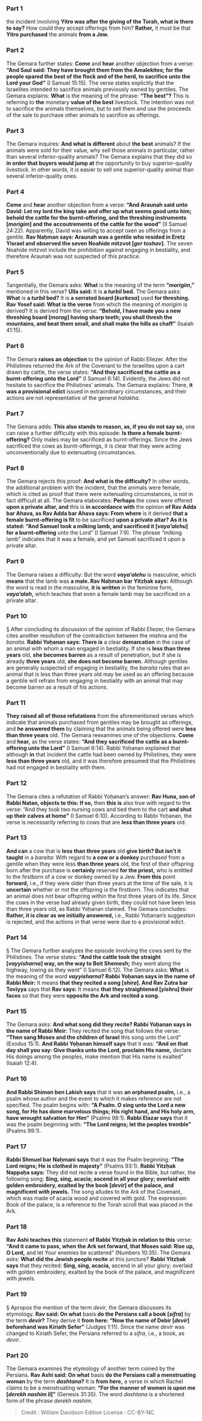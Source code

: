 
### Part 1
the incident involving <b>Yitro was after the giving of the Torah, what is there to say?</b> How could they accept offerings from him? <b>Rather,</b> it must be that <b>Yitro purchased</b> the animals <b>from a Jew.</b>

### Part 2
The Gemara further states: <b>Come</b> and <b>hear</b> another objection from a verse: <b>“And Saul said: They have brought them from the Amalekites; for the people spared the best of the flock and of the herd, to sacrifice unto the Lord your God”</b> (I Samuel 15:15). The verse states explicitly that the Israelites intended to sacrifice animals previously owned by gentiles. The Gemara explains: <b>What</b> is the meaning of the phrase: <b>“The best”?</b> This is referring to <b>the</b> monetary <b>value of the best</b> livestock. The intention was not to sacrifice the animals themselves, but to sell them and use the proceeds of the sale to purchase other animals to sacrifice as offerings.

### Part 3
The Gemara inquires: <b>And what is different</b> about <b>the best</b> animals? If the animals were sold for their value, why sell those animals in particular, rather than several inferior-quality animals? The Gemara explains that they did so <b>in order that buyers would jump at</b> the opportunity to buy superior-quality livestock. In other words, it is easier to sell one superior-quality animal than several inferior-quality ones.

### Part 4
<b>Come</b> and <b>hear</b> another objection from a verse: <b>“And Araunah said unto David: Let my lord the king take and offer up what seems good unto him; behold the cattle for the burnt-offering, and the threshing instruments [<i>morigim</i>] and the accoutrements of the cattle for the wood”</b> (II Samuel 24:22). Apparently, David was willing to accept oxen as offerings from a gentile. <b>Rav Naḥman says: Araunah was a gentile who resided in Eretz Yisrael and observed the seven Noahide mitzvot [<i>ger toshav</i>].</b> The seven Noahide mitzvot include the prohibition against engaging in bestiality, and therefore Araunah was not suspected of this practice.

### Part 5
Tangentially, the Gemara asks: <b>What</b> is the meaning of the term <b>“<i>morigim</i>,”</b> mentioned in this verse? <b>Ulla said:</b> It is <b>a <i>turbil</i> bed.</b> The Gemara asks: <b>What</b> is <b>a <i>turbil</i> bed?</b> It is <b>a serrated board [<i>kurkesa</i>]</b> used <b>for threshing. Rav Yosef said: What is the verse</b> from which the meaning of <i>morigim</i> is derived? It is derived from the verse: <b>“Behold, I have made you a new threshing board [<i>morag</i>] having sharp teeth; you shall thresh the mountains, and beat them small, and shall make the hills as chaff”</b> (Isaiah 41:15).

### Part 6
The Gemara <b>raises an objection</b> to the opinion of Rabbi Eliezer. After the Philistines returned the Ark of the Covenant to the Israelites upon a cart drawn by cattle, the verse states: <b>“And they sacrificed the cattle as a burnt-offering unto the Lord”</b> (I Samuel 6:14). Evidently, the Jews did not hesitate to sacrifice the Philistines’ animals. The Gemara explains: There, <b>it was a provisional edict</b> issued in extraordinary circumstances, and their actions are not representative of the general <i>halakha</i>.

### Part 7
The Gemara adds: <b>This also stands to reason, as, if you do not say so,</b> one can raise a further difficulty with this episode: <b>Is there a female burnt-offering?</b> Only males may be sacrificed as burnt-offerings. Since the Jews sacrificed the cows as burnt-offerings, it is clear that they were acting unconventionally due to extenuating circumstances.

### Part 8
The Gemara rejects this proof: <b>And what is the difficulty?</b> In other words, the additional problem with the incident, that the animals were female, which is cited as proof that there were extenuating circumstances, is not in fact difficult at all. The Gemara elaborates: <b>Perhaps</b> the cows were offered <b>upon a private altar, and</b> this is <b>in accordance with</b> the opinion <b>of Rav Adda bar Ahava, as Rav Adda bar Ahava says: From where</b> is it derived <b>that a female burnt-offering is fit</b> to be sacrificed <b>upon a private altar? As it is stated: “And Samuel took a milking lamb, and sacrificed it [<i>vaya’alehu</i>] for a burnt-offering</b> unto the Lord” (I Samuel 7:9). The phrase “milking lamb” indicates that it was a female, and yet Samuel sacrificed it upon a private altar.

### Part 9
The Gemara raises a difficulty: But the word <b><i>vaya’alehu</i></b> is masculine, which <b>means</b> that the lamb was <b>a male. Rav Naḥman bar Yitzḥak says:</b> Although the word is read in the masculine, <b>it is written</b> in the feminine form, <b><i>vaya’alah</i>,</b> which teaches that even a female lamb may be sacrificed on a private altar.

### Part 10
§ After concluding its discussion of the opinion of Rabbi Eliezer, the Gemara cites another resolution of the contradiction between the mishna and the <i>baraita</i>. <b>Rabbi Yoḥanan says: There is</b> a clear <b>demarcation</b> in the case of an animal with whom a man engaged in bestiality. If she is <b>less than three years</b> old, <b>she becomes barren</b> as a result of penetration, but if she is already <b>three years</b> old, <b>she does not become barren.</b> Although gentiles are generally suspected of engaging in bestiality, the <i>baraita</i> rules that an animal that is less than three years old may be used as an offering because a gentile will refrain from engaging in bestiality with an animal that may become barren as a result of his actions.

### Part 11
<b>They raised all of those refutations</b> from the aforementioned verses which indicate that animals purchased from gentiles may be brought as offerings, and <b>he answered them</b> by claiming that the animals being offered were <b>less than three years</b> old. The Gemara reexamines one of the objections. <b>Come</b> and <b>hear,</b> as the verse states: <b>“And they sacrificed the cattle as a burnt-offering unto the Lord”</b> (I Samuel 6:14). Rabbi Yoḥanan explained that although <b>in</b> that incident the cattle had been owned by Philistines, they were <b>less than three years</b> old, and it was therefore presumed that the Philistines had not engaged in bestiality with them.

### Part 12
The Gemara cites a refutation of Rabbi Yoḥanan’s answer: <b>Rav Huna, son of Rabbi Natan, objects to this: If so,</b> then <b>this is</b> also true with regard to the verse: “And they took two nursing cows and tied them to the cart <b>and shut up their calves at home”</b> (I Samuel 6:10). According to Rabbi Yoḥanan, the verse is necessarily referring to cows that are <b>less than three years</b> old.

### Part 13
<b>And can</b> a cow that is <b>less than three years</b> old <b>give birth? But isn’t it taught</b> in a <i>baraita</i>: With regard to <b>a cow or a donkey</b> purchased from a gentile when they were less <b>than three years</b> old, the first of their offspring born after the purchase is <b>certainly</b> reserved <b>for the priest,</b> who is entitled to the firstborn of a cow or donkey owned by a Jew. <b>From this</b> point <b>forward,</b> i.e., if they were older than three years at the time of the sale, it is <b>uncertain</b> whether or not the offspring is the firstborn. This indicates that an animal does not bear offspring within the first three years of its life. Since the cows in the verse had already given birth, they could not have been less than three years old, as Rabbi Yoḥanan claimed. The Gemara concludes: <b>Rather, it is clear as we initially answered,</b> i.e., Rabbi Yoḥanan’s suggestion is rejected, and the actions in that verse were due to a provisional edict.

### Part 14
§ The Gemara further analyzes the episode involving the cows sent by the Philistines. The verse states: <b>“And the cattle took the straight [<i>vayyisharna</i>] way, on the way to Beit Shemesh;</b> they went along the highway, lowing as they went” (I Samuel 6:12). The Gemara asks: <b>What</b> is the meaning of the word <b><i>vayyisharna</i>? Rabbi Yoḥanan says in the name of Rabbi Meir:</b> It means <b>that they recited a song [<i>shira</i>]. And Rav Zutra bar Toviyya</b> says that <b>Rav says:</b> It means <b>that they straightened [<i>yishru</i>] their faces</b> so that they were <b>opposite the Ark and recited a song.</b>

### Part 15
The Gemara asks: <b>And what song did they recite? Rabbi Yoḥanan says in the name of Rabbi Meir:</b> They recited the song that follows the verse: <b>“Then sang Moses and the children of Israel</b> this song unto the Lord” (Exodus 15:1). <b>And Rabbi Yoḥanan himself says</b> that it was: <b>“And on that day shall you say: Give thanks unto the Lord, proclaim His name,</b> declare His doings among the peoples, make mention that His name is exalted” (Isaiah 12:4).

### Part 16
<b>And Rabbi Shimon ben Lakish says</b> that it was <b>an orphaned psalm,</b> i.e., a psalm whose author and the event to which it makes reference are not specified. The psalm begins with: <b>“A Psalm. O sing unto the Lord a new song, for He has done marvelous things; His right hand, and His holy arm, have wrought salvation for Him”</b> (Psalms 98:1). <b>Rabbi Elazar says</b> that it was the psalm beginning with: <b>“The Lord reigns; let the peoples tremble”</b> (Psalms 99:1).

### Part 17
<b>Rabbi Shmuel bar Naḥmani says</b> that it was the Psalm beginning: <b>“The Lord reigns; He is clothed in majesty”</b> (Psalms 93:1). <b>Rabbi Yitzḥak Nappaḥa says:</b> They did not recite a verse found in the Bible, but rather, the following song: <b>Sing, sing, acacia; ascend in all your glory; overlaid with golden embroidery, exalted by the book [<i>devir</i>] of the palace, and magnificent with jewels.</b> The song alludes to the Ark of the Covenant, which was made of acacia wood and covered with gold. The expression: Book of the palace, is a reference to the Torah scroll that was placed in the Ark.

### Part 18
<b>Rav Ashi teaches this</b> statement <b>of Rabbi Yitzḥak in relation to this</b> verse: <b>“And it came to pass, when the Ark set forward, that Moses said: Rise up, O Lord,</b> and let Your enemies be scattered” (Numbers 10:35). The Gemara asks: <b>What did the Jewish people recite</b> at this juncture? <b>Rabbi Yitzḥak says</b> that they recited: <b>Sing, sing, acacia,</b> ascend in all your glory; overlaid with golden embroidery, exalted by the book of the palace, and magnificent with jewels.

### Part 19
§ Apropos the mention of the term <i>devir</i>, the Gemara discusses its etymology. <b>Rav said: On what</b> basis <b>do the Persians call a book [<i>sifra</i>]</b> by the term <b><i>devir</i>?</b> They derive it <b>from here: “Now the name of Debir [<i>devir</i>] beforehand was Kiriath Sefer”</b> (Judges 1:11). Since the name <i>devir</i> was changed to Kiriath Sefer, the Persians referred to a <i>sifra</i>, i.e., a book, as <i>devir</i>.

### Part 20
The Gemara examines the etymology of another term coined by the Persians. <b>Rav Ashi said: On what</b> basis <b>do the Persians call a menstruating woman</b> by the term <b><i>dashtana</i>?</b> It is <b>from here,</b> a verse in which Rachel claims to be a menstruating woman: <b>“For the manner of women is upon me [<i>derekh nashim li</i>]”</b> (Genesis 31:35). The word <i>dashtana</i> is a shortened form of the phrase <i>derekh nashim</i>.

>Credit : William Davidson Edition
>License : CC-BY-NC